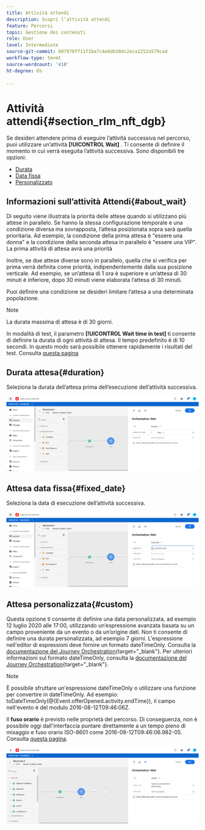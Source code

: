 ```yaml
---
title: Attività attendi
description: Scopri l’attività attendi
feature: Percorsi
topic: Gestione dei contenuti
role: User
level: Intermediate
source-git-commit: b07970ff11f1ba7c4e6db30dc2eca1252a579ca4
workflow-type: tm+mt
source-wordcount: '410'
ht-degree: 6%

---
```


# Attività attendi{#section_rlm_nft_dgb}

Se desideri attendere prima di eseguire l’attività successiva nel percorso, puoi utilizzare un’attività **[!UICONTROL Wait]** . Ti consente di definire il momento in cui verrà eseguita l’attività successiva. Sono disponibili tre opzioni:

* [Durata](#duration)
* [Data fissa](#fixed_date)
* [Personalizzato](#custom)

<!--* [Email send time optimization](#email_send_time_optimization)-->

## Informazioni sull’attività Attendi{#about_wait}

Di seguito viene illustrata la priorità delle attese quando si utilizzano più attese in parallelo. Se hanno la stessa configurazione temporale e una condizione diversa ma sovrapposta, l’attesa posizionata sopra sarà quella prioritaria. Ad esempio, la condizione della prima attesa è &quot;essere una donna&quot; e la condizione della seconda attesa in parallelo è &quot;essere una VIP&quot;. La prima attività di attesa avrà una priorità

Inoltre, se due attese diverse sono in parallelo, quella che si verifica per prima verrà definita come priorità, indipendentemente dalla sua posizione verticale. Ad esempio, se un’attesa di 1 ora è superiore e un’attesa di 30 minuti è inferiore, dopo 30 minuti viene elaborata l’attesa di 30 minuti.

Puoi definire una condizione se desideri limitare l’attesa a una determinata popolazione.

>[!NOTE]
>
>La durata massima di attesa è di 30 giorni.
>
>In modalità di test, il parametro **[!UICONTROL Wait time in test]** ti consente di definire la durata di ogni attività di attesa. Il tempo predefinito è di 10 secondi. In questo modo sarà possibile ottenere rapidamente i risultati del test. Consulta [questa pagina](../building-journeys/testing-the-journey.md)

## Durata attesa{#duration}

Seleziona la durata dell’attesa prima dell’esecuzione dell’attività successiva.

![](../assets/journey55.png)

## Attesa data fissa{#fixed_date}

Seleziona la data di esecuzione dell’attività successiva.

![](../assets/journey56.png)

## Attesa personalizzata{#custom}

Questa opzione ti consente di definire una data personalizzata, ad esempio 12 luglio 2020 alle 17:00, utilizzando un’espressione avanzata basata su un campo proveniente da un evento o da un’origine dati. Non ti consente di definire una durata personalizzata, ad esempio 7 giorni. L&#39;espressione nell&#39;editor di espressioni deve fornire un formato dateTimeOnly. Consulta la [documentazione del Journey Orchestration](https://experienceleague.adobe.com/docs/journeys/using/building-advanced-conditions-journeys/expressionadvanced.html?lang=it){target=&quot;_blank&quot;}. Per ulteriori informazioni sul formato dateTimeOnly, consulta la [documentazione del Journey Orchestration](https://experienceleague.adobe.com/docs/journeys/using/building-advanced-conditions-journeys/syntax/data-types.html){target=&quot;_blank&quot;}.

>[!NOTE]
>
>È possibile sfruttare un&#39;espressione dateTimeOnly o utilizzare una funzione per convertire in dateTimeOnly. Ad esempio: toDateTimeOnly(@{Event.offerOpened.activity.endTime}), il campo nell&#39;evento è del modulo 2016-08-12T09:46:06Z.
>
>Il **fuso orario** è previsto nelle proprietà del percorso. Di conseguenza, non è possibile oggi dall&#39;interfaccia puntare direttamente a un tempo pieno di mixaggio e fuso orario ISO-8601 come 2016-08-12T09:46:06.982-05. Consulta [questa pagina](../building-journeys/timezone-management.md).

![](../assets/journey57.png)

<!--## Email send time optimization{#email_send_time_optimization}

This type of wait uses a score calculated in Adobe Experience Platform. The score calculates the propensity to click or open an email in the future based on past behavior. Note that the algorithm calculating the score needs a certain amount of data to work. As a result, when it does not have enough data, the default wait time will apply. At publication time, you’ll be notified that the default time applies.

>[!NOTE]
>
>The first event of your journey must have a namespace.
>
>This capability is only available after an **[!UICONTROL Email]** activity. You need to have Adobe Campaign Standard.

1. In the **[!UICONTROL Amount of time]** field, define the number of hours to consider to optimize email sending.
1. In the **[!UICONTROL Optimization type]** field, choose if the optimization should increase clicks or opens.
1. In the **[!UICONTROL Default time]** field, define the default time to wait if the predictive send time score is not available.

    >[!NOTE]
    >
    >Note that the send time score can be unavailable because there is not enough data to perform the calculation. In this case, you will be informed, at publication time, that the default time applies.

![](../assets/journey57bis.png)-->
